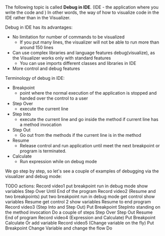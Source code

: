 The following topic is called **Debug in IDE**. (IDE - the application where you write the code and )
In other words, the way of how to visualize code in the IDE rather than in the Visualizer.

Debug in IDE has its advantages:
* No limitation for number of commands to be visualized
  * If you put many lines, the visualizer will not be able to run more than around 150 lines
* Can use complex libraries and language features debug(visualize), as the Visualizer works only with standard features 
  * You can use imports different classes and libraries in IDE
* More control and debug features


Terminology of debug in IDE:
* Breakpoint 
  * point where the normal execution of the application is stopped and handed over the control to a user
* Step Over
  * execute the current line
* Step Into
  * execute the current line and go inside the method if current line has a method invocation
* Step Out
  * Go out from the methods if the current line is in the method
* Resume
  * Release control and run application until meet the next breakpoint or program is terminated.
* Calculate
  * Run expression while on debug mode

We go step by step, so let's see a couple of examples of debugging via the visualizer and debug mode:


TODO actions:
Record video1
  put breakpoint
  run in debug mode
  show variables
  Step Over Until End of the program
Record video2 (Resume and two breakpoints)
  put two breakpoint
  run in debug mode
  get control
  show variables
  Resume
  get control 2
  show variables
  Resume to end program
Record video3 (Step Into and Step Out)
  Put Breakpoint 
  StepInto standing on the method invocation 
  Do a couple of steps Step Over
  Step Out
  Resume
  End of program
Record video4 (Expression and Calculate)
  Put Breakpoint 
  Calculate 
  Or add variable
Record video5 (Change variable on the fly)
  Put Breakpoint
  Change Variable and change the flow
  Do 
  

